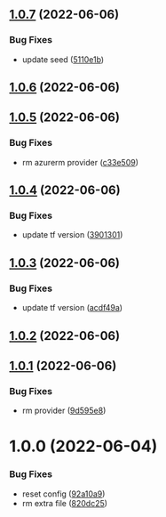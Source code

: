 ## [1.0.7](https://github.com/longviewsystems/terraform-azurerm-naming/compare/1.0.6...1.0.7) (2022-06-06)


### Bug Fixes

* update seed ([5110e1b](https://github.com/longviewsystems/terraform-azurerm-naming/commit/5110e1b5d15fd28e2ee2a1195141aa7e1104e003))

## [1.0.6](https://github.com/longviewsystems/terraform-azurerm-naming/compare/1.0.5...1.0.6) (2022-06-06)

## [1.0.5](https://github.com/longviewsystems/terraform-azurerm-naming/compare/1.0.4...1.0.5) (2022-06-06)


### Bug Fixes

* rm azurerm provider ([c33e509](https://github.com/longviewsystems/terraform-azurerm-naming/commit/c33e509288595c31568005b9b7bec5168886c5a5))

## [1.0.4](https://github.com/longviewsystems/terraform-azurerm-naming/compare/1.0.3...1.0.4) (2022-06-06)


### Bug Fixes

* update tf version ([3901301](https://github.com/longviewsystems/terraform-azurerm-naming/commit/390130146669273fdf9a2c5953be343c526a6bb0))

## [1.0.3](https://github.com/longviewsystems/terraform-azurerm-naming/compare/1.0.2...1.0.3) (2022-06-06)


### Bug Fixes

* update tf version ([acdf49a](https://github.com/longviewsystems/terraform-azurerm-naming/commit/acdf49a36cacadb896f673c679cdda11c863c9c1))

## [1.0.2](https://github.com/longviewsystems/terraform-azurerm-naming/compare/1.0.1...1.0.2) (2022-06-06)

## [1.0.1](https://github.com/longviewsystems/terraform-azurerm-naming/compare/1.0.0...1.0.1) (2022-06-06)


### Bug Fixes

* rm provider ([9d595e8](https://github.com/longviewsystems/terraform-azurerm-naming/commit/9d595e8c955bbf3ce47e8301f9738a06fb222ab6))

# 1.0.0 (2022-06-04)


### Bug Fixes

* reset config ([92a10a9](https://github.com/longviewsystems/terraform-azurerm-naming/commit/92a10a9e1c394dcc05d766899fb45260d2431bc0))
* rm extra file ([820dc25](https://github.com/longviewsystems/terraform-azurerm-naming/commit/820dc25bc51c04ebf5b453ca97cede9199ab3317))
